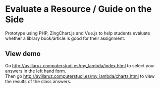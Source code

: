 # Evaluate a Resource / Guide on the Side
Prototype using PHP, ZingChart.js and Vue.js to help students evaluate whether a library book/article is good for their assignment.

## View demo
Go http://avillaruz.computerstudi.es/my_lambda/index.html to select your answers in the left hand form.  
Then go http://avillaruz.computerstudi.es/my_lambda/charts.html to view the results of the class answers.
